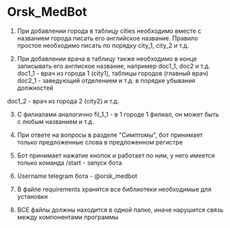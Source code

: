 # Orsk_MedBot
1) При добавлении города в таблицу cities необходимо вместе с названием города писать его английское название.
Правило простое необходимо писать по порядку city_1, city_2 и т.д.

2) При добавлении врача в таблицу также необходимо в конце записывать его англиское название, например doc1_1, doc2 и т.д.
doc1_1 - врач из города 1 (city1), таблицы городов (главный врач)
doc2_1 - заведующий отделением и т.д. в порядке убывания должностей

doc1_2 - врач из города 2 (city2) и т.д.

3) С филиалами аналогично
fil_1_1 - в 1 городе 1 филиал, он может быть с любым названием и т.д.

4) При ответе на вопросы в разделе "Симптомы", бот принимает только предложенные слова в предложенном регистре

5) Бот принимает нажатие кнопок и работает по ним, у него имеется только команда /start - запуск бота

6) Username telegram бота - @orsk_medbot

7) В файле requirements хранятся все библиотеки необходимые для установки

8) ВСЕ файлы должны находится в одной папке, иначе нарушится связь между компонентами программы
